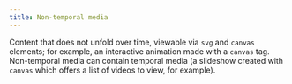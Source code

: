 ```yaml
---
title: Non-temporal media
---
```


Content that does not unfold over time, viewable via `svg` and `canvas` elements; for example, an interactive animation made with a `canvas` tag. Non-temporal media can contain temporal media (a slideshow created with `canvas` which offers a list of videos to view, for example).